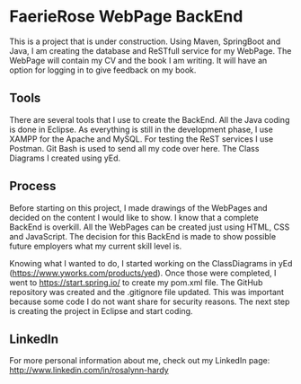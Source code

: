 # FaerieRose WebPage BackEnd

This is a project that is under construction. Using Maven, SpringBoot and Java, I am creating the database and ReSTfull service for my WebPage. The WebPage will contain my CV and the book I am writing. It will have an option for logging in to give feedback on my book.

## Tools

There are several tools that I use to create the BackEnd. All the Java coding is done in Eclipse. As everything is still in the development phase, I use XAMPP for the Apache and MySQL. For testing the ReST services I use Postman. Git Bash is used to send all my code over here. The Class Diagrams I created using yEd. 

## Process

Before starting on this project, I made drawings of the WebPages and decided on the content I would like to show. I know that a complete BackEnd is overkill. All the WebPages can be created just using HTML, CSS and JavaScript. The decision for this BackEnd is made to show possible future employers what my current skill level is.

Knowing what I wanted to do, I started working on the ClassDiagrams in yEd (https://www.yworks.com/products/yed). Once those were completed, I went to https://start.spring.io/ to create my pom.xml file. The GitHub repository was created and the .gitignore file updated. This was important because some code I do not want share for security reasons. The next step is creating the project in Eclipse and start coding. 

## LinkedIn

For more personal information about me, check out my LinkedIn page: http://www.linkedin.com/in/rosalynn-hardy

